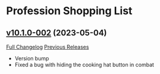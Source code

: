 # Profession Shopping List

## [v10.1.0-002](https://github.com/Sluimerstand/ProfessionShoppingList/tree/v10.1.0-002) (2023-05-04)
[Full Changelog](https://github.com/Sluimerstand/ProfessionShoppingList/compare/v10.1.0-001...v10.1.0-002) [Previous Releases](https://github.com/Sluimerstand/ProfessionShoppingList/releases)

- Version bump  
- Fixed a bug with hiding the cooking hat button in combat  
